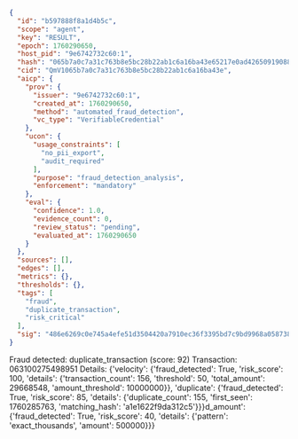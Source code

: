```json
{
  "id": "b597888f8a1d4b5c",
  "scope": "agent",
  "key": "RESULT",
  "epoch": 1760290650,
  "host_pid": "9e6742732c60:1",
  "hash": "065b7a0c7a31c763b8e5bc28b22ab1c6a16ba43e65217e0ad42650919088d679",
  "cid": "QmV1065b7a0c7a31c763b8e5bc28b22ab1c6a16ba43e",
  "aicp": {
    "prov": {
      "issuer": "9e6742732c60:1",
      "created_at": 1760290650,
      "method": "automated_fraud_detection",
      "vc_type": "VerifiableCredential"
    },
    "ucon": {
      "usage_constraints": [
        "no_pii_export",
        "audit_required"
      ],
      "purpose": "fraud_detection_analysis",
      "enforcement": "mandatory"
    },
    "eval": {
      "confidence": 1.0,
      "evidence_count": 0,
      "review_status": "pending",
      "evaluated_at": 1760290650
    }
  },
  "sources": [],
  "edges": [],
  "metrics": {},
  "thresholds": {},
  "tags": [
    "fraud",
    "duplicate_transaction",
    "risk_critical"
  ],
  "sig": "486e6269c0e745a4efe51d3504420a7910ec36f3395bd7c9bd9968a058738d8d"
}
```

Fraud detected: duplicate_transaction (score: 92)
Transaction: 063100275498951
Details: {'velocity': {'fraud_detected': True, 'risk_score': 100, 'details': {'transaction_count': 156, 'threshold': 50, 'total_amount': 29668548, 'amount_threshold': 10000000}}, 'duplicate': {'fraud_detected': True, 'risk_score': 85, 'details': {'duplicate_count': 155, 'first_seen': 1760285763, 'matching_hash': 'a1e1622f9da312c5'}}}d_amount': {'fraud_detected': True, 'risk_score': 40, 'details': {'pattern': 'exact_thousands', 'amount': 500000}}}